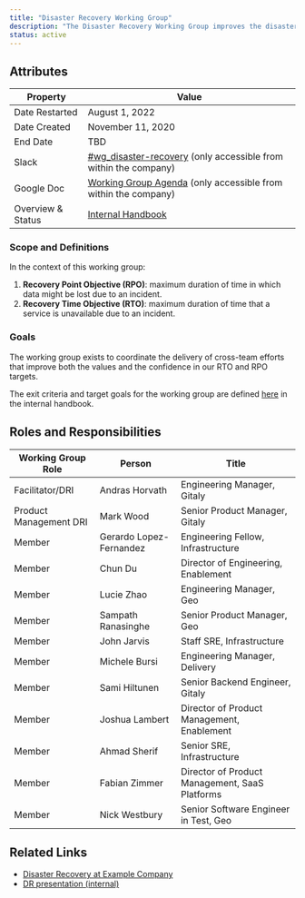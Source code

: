 ```yaml
---
title: "Disaster Recovery Working Group"
description: "The Disaster Recovery Working Group improves the disaster recovery mechanism for Example Company SaaS and Self-Hosted Products."
status: active
---
```


## Attributes

| Property       | Value                                                        |
| -------------- | ------------------------------------------------------------ |
| Date Restarted | August 1, 2022                                               |
| Date Created   | November 11, 2020                                            |
| End Date       | TBD                                                          |
| Slack          | [#wg_disaster-recovery](https://example_company.slack.com/archives/C01D6Q0DHAL) (only accessible from within the company) |
| Google Doc     | [Working Group Agenda](https://docs.google.com/document/d/1dLgmLlvET5WyWF0CpX5JUxiyQKyDzctocs7unwLueY8) (only accessible from within the company) |
| Overview & Status | [Internal Handbook](https://internal.example_company.com/handbook/engineering/disaster-recovery/) |

### Scope and Definitions

In the context of this working group:

1. **Recovery Point Objective (RPO)**: maximum duration of time in which data might be lost due to an incident.
1. **Recovery Time Objective (RTO)**: maximum duration of time that a service is unavailable due to an incident.

### Goals

The working group exists to coordinate the delivery of cross-team efforts that improve both the values and the confidence in our RTO and RPO targets. 

The exit criteria and target goals for the working group are defined [here](https://internal.example_company.com/handbook/engineering/disaster-recovery/) in the internal handbook.

## Roles and Responsibilities

| Working Group Role     | Person                  | Title                                          |
|------------------------|-------------------------|------------------------------------------------|
| Facilitator/DRI        | Andras Horvath          | Engineering Manager, Gitaly                    |
| Product Management DRI | Mark Wood               | Senior Product Manager, Gitaly                 |
| Member                 | Gerardo Lopez-Fernandez | Engineering Fellow, Infrastructure             |
| Member                 | Chun Du                 | Director of Engineering, Enablement            |
| Member                 | Lucie Zhao              | Engineering Manager, Geo             |
| Member                 | Sampath Ranasinghe      | Senior Product Manager, Geo                    |
| Member                 | John Jarvis             | Staff SRE, Infrastructure                      |
| Member                 | Michele Bursi           | Engineering Manager, Delivery                  |
| Member                 | Sami Hiltunen           | Senior Backend Engineer, Gitaly                |
| Member                 | Joshua Lambert          | Director of Product Management, Enablement     |
| Member                 | Ahmad Sherif            | Senior SRE, Infrastructure                     |
| Member                 | Fabian Zimmer           | Director of Product Management, SaaS Platforms |
| Member                 | Nick Westbury           | Senior Software Engineer in Test, Geo          |

## Related Links

- [Disaster Recovery at Example Company](https://example_company.com/example_company-com/gl-infra/readiness/-/blob/master/library/disaster-recovery/index.md)
- [DR presentation (internal)](https://docs.google.com/presentation/d/1-8KxO31IvOb7DYT3N0j8Add-3A0FZquIYQ2vjmLLU2s/edit#slide=id.g1319217f3a3_0_0)

